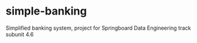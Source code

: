 # simple-banking
Simplified banking system, project for Springboard Data Engineering track subunit 4.6
